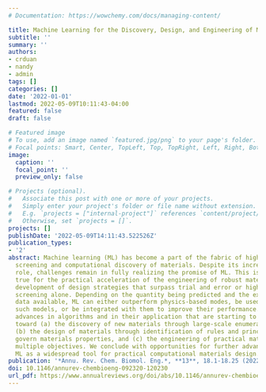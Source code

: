 ```yaml
---
# Documentation: https://wowchemy.com/docs/managing-content/

title: Machine Learning for the Discovery, Design, and Engineering of Materials
subtitle: ''
summary: ''
authors:
- crduan
- nandy
- admin
tags: []
categories: []
date: '2022-01-01'
lastmod: 2022-05-09T10:11:43-04:00
featured: false
draft: false

# Featured image
# To use, add an image named `featured.jpg/png` to your page's folder.
# Focal points: Smart, Center, TopLeft, Top, TopRight, Left, Right, BottomLeft, Bottom, BottomRight.
image:
  caption: ''
  focal_point: ''
  preview_only: false

# Projects (optional).
#   Associate this post with one or more of your projects.
#   Simply enter your project's folder or file name without extension.
#   E.g. `projects = ["internal-project"]` references `content/project/deep-learning/index.md`.
#   Otherwise, set `projects = []`.
projects: []
publishDate: '2022-05-09T14:11:43.522526Z'
publication_types:
- '2'
abstract: Machine learning (ML) has become a part of the fabric of high-throughput
  screening and computational discovery of materials. Despite its increasingly central
  role, challenges remain in fully realizing the promise of ML. This is especially
  true for the practical acceleration of the engineering of robust materials and the
  development of design strategies that surpass trial and error or high-throughput
  screening alone. Depending on the quantity being predicted and the experimental
  data available, ML can either outperform physics-based modes, be used to accelerate
  such models, or be integrated with them to improve their performance. We cover recent
  advances in algorithms and in their application that are starting to make inroads
  toward (a) the discovery of new materials through large-scale enumerative screening,
  (b) the design of materials through identification of rules and principles that
  govern materials properties, and (c) the engineering of practical materials by satisfying
  multiple objectives. We conclude with opportunities for further advancement to realize
  ML as a widespread tool for practical computational materials design.
publication: '*Annu. Rev. Chem. Biomol. Eng.*, **13**, 18.1-18.25 (2022)'
doi: 10.1146/annurev-chembioeng-092320-120230
url_pdf: https://www.annualreviews.org/doi/abs/10.1146/annurev-chembioeng-092320-120230
---
```

